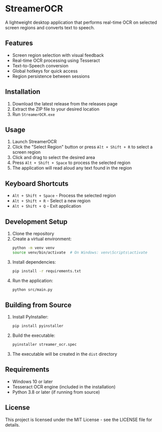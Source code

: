 # StreamerOCR

A lightweight desktop application that performs real-time OCR on selected screen regions and converts text to speech.

## Features

- Screen region selection with visual feedback
- Real-time OCR processing using Tesseract
- Text-to-Speech conversion
- Global hotkeys for quick access
- Region persistence between sessions

## Installation

1. Download the latest release from the releases page
2. Extract the ZIP file to your desired location
3. Run `StreamerOCR.exe`

## Usage

1. Launch StreamerOCR
2. Click the "Select Region" button or press `Alt + Shift + R` to select a screen region
3. Click and drag to select the desired area
4. Press `Alt + Shift + Space` to process the selected region
5. The application will read aloud any text found in the region

## Keyboard Shortcuts

- `Alt + Shift + Space` - Process the selected region
- `Alt + Shift + R` - Select a new region
- `Alt + Shift + Q` - Exit application

## Development Setup

1. Clone the repository
2. Create a virtual environment:
   ```bash
   python -m venv venv
   source venv/bin/activate  # On Windows: venv\Scripts\activate
   ```
3. Install dependencies:
   ```bash
   pip install -r requirements.txt
   ```
4. Run the application:
   ```bash
   python src/main.py
   ```

## Building from Source

1. Install PyInstaller:
   ```bash
   pip install pyinstaller
   ```
2. Build the executable:
   ```bash
   pyinstaller streamer_ocr.spec
   ```
3. The executable will be created in the `dist` directory

## Requirements

- Windows 10 or later
- Tesseract OCR engine (included in the installation)
- Python 3.8 or later (if running from source)

## License

This project is licensed under the MIT License - see the LICENSE file for details. 